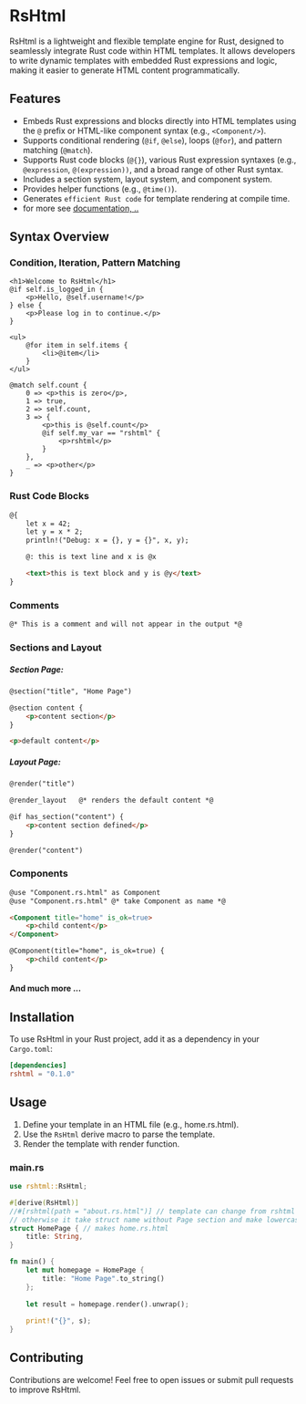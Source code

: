 # RsHtml

RsHtml is a lightweight and flexible template engine for Rust, designed to seamlessly integrate Rust code within HTML templates. It allows developers to write dynamic templates with embedded Rust expressions and logic, making it easier to generate HTML content programmatically.

## Features
- Embeds Rust expressions and blocks directly into HTML templates using the `@` prefix or HTML-like component syntax (e.g., `<Component/>`).
- Supports conditional rendering (`@if`, `@else`), loops (`@for`), and pattern matching (`@match`).
- Supports Rust code blocks (`@{}`), various Rust expression syntaxes (e.g., `@expression`, `@(expression))`, and a broad range of other Rust syntax.
- Includes a section system, layout system, and component system.
- Provides helper functions (e.g., `@time()`).
- Generates `efficient Rust code` for template rendering at compile time.
- for more see [documentation, ..](https://mehmetkesik.com)
## Syntax Overview

### Condition, Iteration, Pattern Matching
```razor
<h1>Welcome to RsHtml</h1>
@if self.is_logged_in {
    <p>Hello, @self.username!</p>
} else {
    <p>Please log in to continue.</p>
}

<ul>
    @for item in self.items {
        <li>@item</li>
    }
</ul>

@match self.count {
    0 => <p>this is zero</p>,
    1 => true,
    2 => self.count,
    3 => {
        <p>this is @self.count</p>
        @if self.my_var == "rshtml" {
            <p>rshtml</p>
        }
    },
    _ => <p>other</p>
}
```

### Rust Code Blocks
```html
@{
    let x = 42;
    let y = x * 2;
    println!("Debug: x = {}, y = {}", x, y);

    @: this is text line and x is @x 

    <text>this is text block and y is @y</text>
}
```

### Comments
```html
@* This is a comment and will not appear in the output *@
```

### Sections and Layout
##### Section Page:
```html
@section("title", "Home Page")

@section content {
    <p>content section</p>
}

<p>default content</p>
```
##### Layout Page:
```html
@render("title")

@render_layout   @* renders the default content *@

@if has_section("content") {
    <p>content section defined</p>
}

@render("content")
```

### Components
```html
@use "Component.rs.html" as Component
@use "Component.rs.html" @* take Component as name *@

<Component title="home" is_ok=true>
    <p>child content</p>
</Component>

@Component(title="home", is_ok=true) {
    <p>child content</p>
}
```

#### And much more ...

## Installation

To use RsHtml in your Rust project, add it as a dependency in your `Cargo.toml`:

```toml
[dependencies]
rshtml = "0.1.0"
```

## Usage

1. Define your template in an HTML file (e.g., home.rs.html).
2. Use the `RsHtml` derive macro to parse the template.
3. Render the template with render function.

### main.rs
```rust
use rshtml::RsHtml;

#[derive(RsHtml)]
//#[rshtml(path = "about.rs.html")] // template can change from rshtml path param
// otherwise it take struct name without Page section and make lowercase and adds rs.html
struct HomePage { // makes home.rs.html
    title: String,
}

fn main() {
    let mut homepage = HomePage {
        title: "Home Page".to_string()
    };
    
    let result = homepage.render().unwrap();
    
    print!("{}", s);
}
```

## Contributing

Contributions are welcome! Feel free to open issues or submit pull requests to improve RsHtml.
